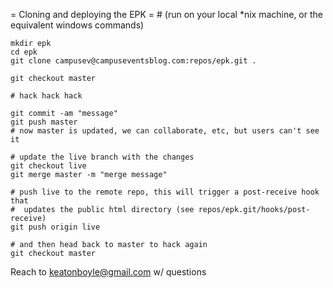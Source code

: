 = Cloning and deploying the EPK =
    # (run on your local *nix machine, or the equivalent windows commands)

    mkdir epk
    cd epk
    git clone campusev@campuseventsblog.com:repos/epk.git .

    git checkout master

    # hack hack hack

    git commit -am "message"
    git push master
    # now master is updated, we can collaborate, etc, but users can't see it

    # update the live branch with the changes
    git checkout live
    git merge master -m "merge message"

    # push live to the remote repo, this will trigger a post-receive hook that
    #  updates the public html directory (see repos/epk.git/hooks/post-receive)
    git push origin live

    # and then head back to master to hack again
    git checkout master

Reach to keatonboyle@gmail.com w/ questions

